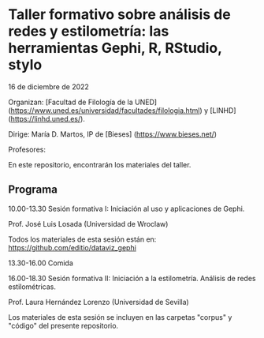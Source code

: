 # Taller formativo sobre análisis de redes y estilometría: las herramientas Gephi, R, RStudio, stylo

16 de diciembre de 2022

Organizan: [Facultad de Filología de la UNED] (https://www.uned.es/universidad/facultades/filologia.html) y [LINHD] (https://linhd.uned.es/).

Dirige: María D. Martos, IP de [Bieses] (https://www.bieses.net/)

Profesores: 

En este repositorio, encontrarán los materiales del taller.

## Programa
10.00-13.30 Sesión formativa I: Iniciación al uso y aplicaciones de Gephi.

Prof. José Luis Losada (Universidad de Wroclaw)

Todos los materiales de esta sesión están en: <https://github.com/editio/dataviz_gephi>

13.30-16.00 Comida

16.00-18.30 Sesión formativa II: Iniciación a la estilometría. Análisis de redes estilométricas.

Prof. Laura Hernández Lorenzo (Universidad de Sevilla)

Los materiales de esta sesión se incluyen en las carpetas "corpus" y "código" del presente repositorio.

